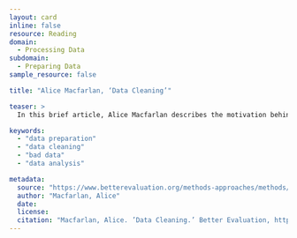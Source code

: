 ```yaml
---
layout: card
inline: false
resource: Reading
domain:
  - Processing Data
subdomain:
  - Preparing Data
sample_resource: false

title: "Alice Macfarlan, ‘Data Cleaning’"

teaser: >
  In this brief article, Alice Macfarlan describes the motivation behind careful data preparation and outlines a set of steps and questions to ask oneself when preparing data.  Macfarlan also provides links to more information about the process of and motivation for cleaning data.

keywords:
  - "data preparation"
  - "data cleaning"
  - "bad data"
  - "data analysis"

metadata:
  source: "https://www.betterevaluation.org/methods-approaches/methods/data-cleaning#:~:text=Incorrect%20or%20inconsistent%20data%20can,important%20information%20or%20valid%20data"
  author: "Macfarlan, Alice"
  date: 
  license: 
  citation: "Macfarlan, Alice. ’Data Cleaning.’ Better Evaluation, https://www.betterevaluation.org/methods-approaches/methods/data-cleaning#:~:text=Incorrect%20or%20inconsistent%20data%20can,important%20information%20or%20valid%20data. Accessed 31 July 2024."
---
```


